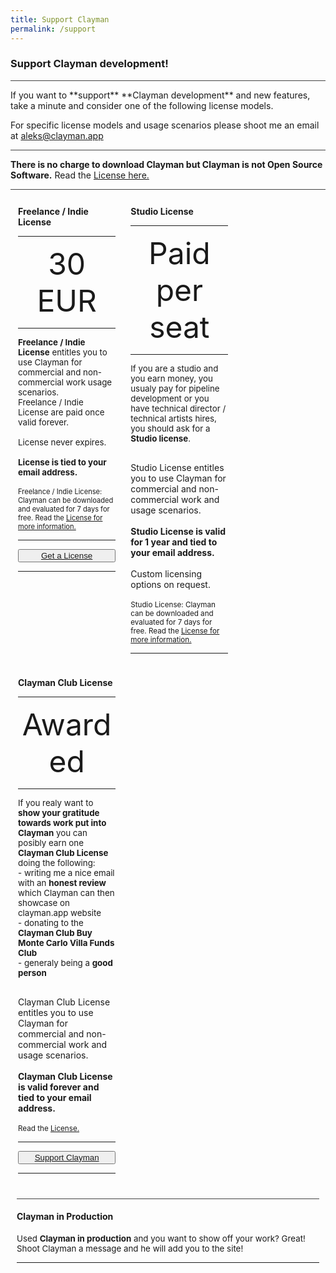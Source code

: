 ```yaml
---
title: Support Clayman
permalink: /support
---
```

### Support Clayman development!
<hr style="background-color:#424242;">
If you want to **support** **Clayman development** and new features, take a minute and consider one of the following license models.

For specific license models and usage scenarios please shoot me an email at aleks@clayman.app
<hr style="background-color:#424242;">
<b>There is no charge to download Clayman but Clayman is not Open Source Software.</b> Read the  <a href="../support/license"> License here.</a> 

<hr style="background-color:#424242;">

<div class="column card" style="float: left;margin:12px; position:relative; width:31%;">
<b>Freelance / Indie License</b>
<hr>
<p style="font-size: 36pt;padding: 0px; margin:0px; text-align: center;">
30 EUR
</p><hr>
<p style="font-size: 10pt;">
<b>Freelance / Indie License</b> entitles you to use Clayman for commercial and non-commercial work usage scenarios.<br>
Freelance / Indie License are paid once valid forever.
<br>
<br>
License never expires.<br><br>
<b>License is tied to your email address.</b>
<br>
<br>
<small>
Freelance / Indie License: Clayman can be downloaded and evaluated for 7 days for free.
Read the <a href="../support/license"> License for more information.</a> </small>
<br>
</p>
<hr>
<button style="width:100%;" type="button" class="btn btn-lg btn-block button_support"><a href="https://www.buymeacoffee.com/ddesmond">Get a License</a></button>
<hr>
</div>


<div class="column is-4 card" style="float: left;margin:12px; position:relative;width:31%;">
<b>Studio License</b><hr>
<p style="font-size: 36pt;padding: 0px; margin:0px; text-align: center;">
Paid per seat
</p><hr>
<p style="font-size: 10pt;">
If you are a studio and you earn money, you usualy pay for pipeline development or you have technical director / technical artists hires, you should ask for a <b>Studio license</b>.<br><br>

Studio License entitles you to use Clayman for commercial and non-commercial work and usage scenarios.
<br><br>
<b>Studio License is valid for 1 year and tied to your email address.</b>
<br><br>
Custom licensing options on request.
<br>
<br>
<small>
Studio License: Clayman can be downloaded and evaluated for 7 days for free.
Read the <a href="../support/license"> License for more information.</a> </small>
</p><hr>
</div>


<div class="column is-4 card" style="float: left;margin:12px;position:relative;width:31%;">
<b>Clayman Club License</b><hr>
<p style="font-size: 36pt;padding: 0px; margin:0px; text-align: center;">
Awarded
</p><hr>
<p style="font-size: 10pt;">
If you realy want to <b>show your gratitude towards work put into Clayman</b> you can posibly earn one <b>Clayman Club License</b> doing the following:<br>
  - writing me a nice email with an <b>honest review</b> which Clayman can then showcase on clayman.app website<br>
  - donating to the <b>Clayman Club Buy Monte Carlo Villa Funds Club</b><br>
  - generaly being a <b>good person</b>
<br><br>

Clayman Club License entitles you to use Clayman for commercial and non-commercial work and usage scenarios.
<br><br>
<b>Clayman Club License is valid forever and tied to your email address.</b>
<br><br>
<small>Read the <a href="../support/license"> License.</a> </small>
</p>

<hr>
<button style="width:100%;" type="button" class="btn btn-lg btn-block button_support"><a href="https://www.buymeacoffee.com/ddesmond">Support Clayman</a></button>
<hr>
</div>

<!-- fixer --->
<div style="clear: both;"></div>

<!-- fixer --->


<div class="block" style="margin:10px;">
  <hr style="background-color:#424242;">
<h4>Clayman in Production</h4>
<p style="font-size: 10pt;">
Used <b>Clayman in production</b> and you want to show off your work? Great! Shoot Clayman a message and he will add you to the site!
</p><hr>
</div>